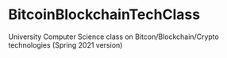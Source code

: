 # BitcoinBlockchainTechClass
University Computer Science class on Bitcon/Blockchain/Crypto technologies (Spring 2021 version)
